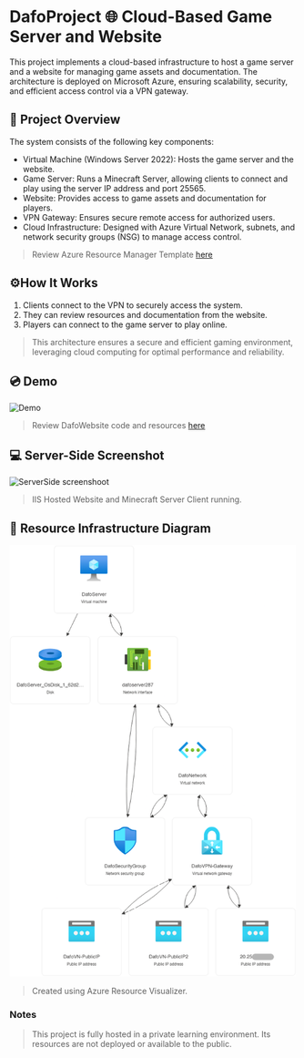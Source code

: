 
# DafoProject 🌐 Cloud-Based Game Server and Website
This project implements a cloud-based infrastructure to host a game server and a website for managing game assets and documentation. The architecture is deployed on Microsoft Azure, ensuring scalability, security, and efficient access control via a VPN gateway. 

## 📁 Project Overview
The system consists of the following key components:

- Virtual Machine (Windows Server 2022): Hosts the game server and the website.
- Game Server: Runs a Minecraft Server, allowing clients to connect and play using the server IP address and port 25565.
- Website: Provides access to game assets and documentation for players.
- VPN Gateway: Ensures secure remote access for authorized users.
- Cloud Infrastructure: Designed with Azure Virtual Network, subnets, and network security groups (NSG) to manage access control.
> Review Azure Resource Manager Template [here](https://github.com/sortiz0640/Cloud-Projects/tree/main/DafoProject/resources/Azure%20Resource%20Manager%20Template)

## ⚙️How It Works 
1. Clients connect to the VPN to securely access the system.
2. They can review resources and documentation from the website.
3. Players can connect to the game server to play online.
> This architecture ensures a secure and efficient gaming environment, leveraging cloud computing for optimal performance and reliability.

## 💿 Demo
![Demo](https://github.com/sortiz0640/Cloud-Projects/blob/main/DafoProject/resources/demo/DafoProject.gif)
> Review DafoWebsite code and resources [here](https://github.com/sortiz0640/Cloud-Projects/tree/main/DafoProject/resources/DafoWebsite)

## 💻 Server-Side Screenshot
![ServerSide screenshoot](https://github.com/user-attachments/assets/774a12a1-9df3-488d-ae5b-cc4e48516b58)
> IIS Hosted Website and Minecraft Server Client running.

## 🔷 Resource Infrastructure Diagram
![Cloud Diagram](https://github.com/sortiz0640/Cloud-Projects/blob/main/DafoProject/resources/DafoProject.png)
> Created using Azure Resource Visualizer.

### Notes
> This project is fully hosted in a private learning environment. Its resources are not deployed or available to the public.


